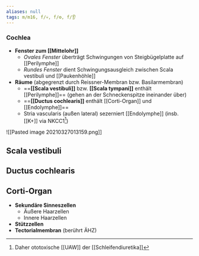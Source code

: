 ```yaml
---
aliases: null
tags: m/m16, f/💀, f/⚙️, f/👂
---
```

### Cochlea 
- **Fenster zum [[Mittelohr]]**
	- *Ovales Fenster* überträgt Schwingungen von Steigbügelplatte auf [[Perilymphe]]
	- *Rundes Fenster* dient Schwingungsausgleich zwischen Scala vestibuli und [[Paukenhöhle]]
- **Räume** (abgegrenzt durch Reissner-Membran bzw. Basilarmembran)
	- ==**[[Scala vestibuli]]** bzw. **[[Scala tympani]]** enthält [[Perilymphe]]== (gehen an der Schneckenspitze ineinander über)
	- ==**[[Ductus cochlearis]]** enthält [[Corti-Organ]] und [[Endolymphe]]==
	- Stria vascularis (außen lateral) sezerniert [[Endolymphe]] (insb. [[K+]] via NKCC1[^1])


![[Pasted image 20210327013159.png]]

## Scala vestibuli
## Ductus cochlearis
## Corti-Organ
- **Sekundäre Sinneszellen**
	- Äußere Haarzellen
	- Innere Haarzellen
- **Stützzellen**
- **Tectorialmembran** (berührt ÄHZ)


[^1]: Daher ototoxische [[UAW]] der [[Schleifendiuretika]]